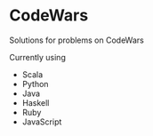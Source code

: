 # CodeWars
Solutions for problems on CodeWars

Currently using
* Scala
* Python
* Java
* Haskell
* Ruby
* JavaScript
